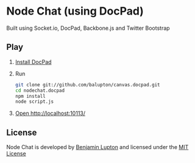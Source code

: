 # Node Chat (using DocPad)

Built using Socket.io, DocPad, Backbone.js and Twitter Bootstrap


## Play

1. [Install DocPad](https://github.com/balupton/docpad) 

1. Run

	``` bash
	git clone git://github.com/balupton/canvas.docpad.git
	cd nodechat.docpad
	npm install
	node script.js
	```

1. [Open http://localhost:10113/](http://localhost:10113/)


## License

Node Chat is developed by [Benjamin Lupton](http://balupton.com) and licensed under the [MIT License](http://creativecommons.org/licenses/MIT/)